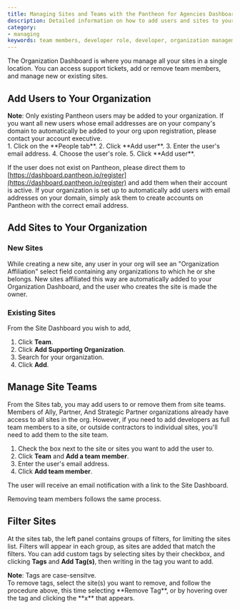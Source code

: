 ```yaml
---
title: Managing Sites and Teams with the Pantheon for Agencies Dashboard
description: Detailed information on how to add users and sites to your organization.
category:
- managing
keywords: team members, developer role, developer, organization management, manage organization, change management, team management, manage team, manage team access, add user, add site, organization, p4a, agency, agencies, agency dashboard
---
```

The Organization Dashboard is where you manage all your sites in a single location. You can access support tickets, add or remove team members, and manage new or existing sites.

## Add Users to Your Organization

<div class="alert alert-info" role="alert">
<strong>Note</strong>: Only existing Pantheon users may be added to your organization. If you want all new users whose email addresses are on your company's domain to automatically be added to your org upon registration, please contact your account executive.
</div>
1. Click on the **People tab**.
2. Click **Add user**.
3. Enter the user's email address.
4. Choose the user's role.
5. Click **Add user**.

If the user does not exist on Pantheon, please direct them to  [https://dashboard.pantheon.io/register](https://dashboard.pantheon.io/register) and add them when their account is active. If your organization is set up to automatically add users with email addresses on your domain, simply ask them to create accounts on Pantheon with the correct email address.

## Add Sites to Your Organization

### New Sites

While creating a new site, any user in your org will see an "Organization Affiliation" select field containing any organizations to which he or she belongs. New sites affiliated this way are automatically added to your Organization Dashboard, and the user who creates the site is made the owner.

### Existing Sites

From the Site Dashboard you wish to add,


1. Click **Team**.
2. Click **Add Supporting Organization**.
3. Search for your organization.
4. Click **Add**.


## Manage Site Teams

From the Sites tab, you may add users to or remove them from site teams. Members of Ally, Partner, And Strategic Partner organizations already have access to all sites in the org. However, if you need to add developers as full team members to a site, or outside contractors to individual sites, you'll need to add them to the site team.

1. Check the box next to the site or sites you want to add the user to.
2. Click **Team** and **Add a team member**.
3. Enter the user's email address.
4. Click **Add team member**.

The user will receive an email notification with a link to the Site Dashboard.

Removing team members follows the same process.


## Filter Sites

At the sites tab, the left panel contains groups of filters, for limiting the sites list. Filters will appear in each group, as sites are added that match the filters. You can add custom tags by selecting sites by their checkbox, and clicking **Tags** and **Add Tag(s)**, then writing in the tag you want to add.

<div class="alert alert-info" role="alert">
<strong>Note</strong>: Tags are case-sensitve.
</div>
To remove tags, select the site(s) you want to remove, and follow the procedure above, this time selecting **Remove Tag**, or by hovering over the tag and clicking the **x** that appears.
